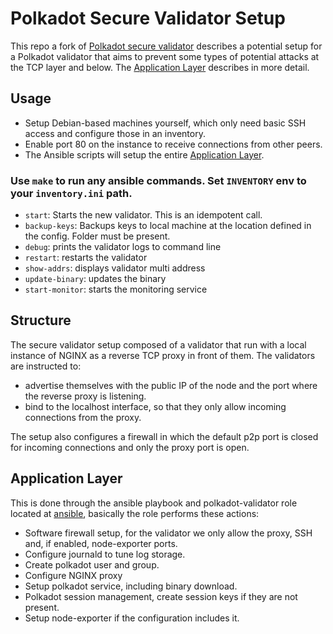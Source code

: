 # Polkadot Secure Validator Setup
This repo a fork of [Polkadot secure validator](https://github.com/w3f/polkadot-secure-validator) describes a potential setup for a Polkadot validator that aims to
prevent some types of potential attacks at the TCP layer and below.
The [Application Layer](#application-layer) describes in more detail.

## Usage
- Setup Debian-based machines yourself, which only need basic SSH access and 
configure those in an inventory.
- Enable port 80 on the instance to receive connections from other peers.
- The Ansible scripts will setup the entire [Application Layer](#application-layer). 

### Use `make` to run any ansible commands. Set `INVENTORY` env to your `inventory.ini` path. 
- `start`: Starts the new validator. This is an idempotent call.
- `backup-keys`: Backups keys to local machine at the location defined in the config. Folder must be present.
- `debug`: prints the validator logs to command line
- `restart`: restarts the validator
- `show-addrs`: displays validator multi address
- `update-binary`: updates the binary
- `start-monitor`: starts the monitoring service


## Structure
The secure validator setup composed of a validator that run with a local
instance of NGINX as a reverse TCP proxy in front of them. The validators are instructed to:
* advertise themselves with the public IP of the node and the port where the
reverse proxy is listening.
* bind to the localhost interface, so that they only allow incoming connections from the
proxy.

The setup also configures a firewall in which the default p2p port is closed for
incoming connections and only the proxy port is open.

## Application Layer

This is done through the ansible playbook and polkadot-validator role located at
[ansible](/ansible), basically the role performs these actions:

* Software firewall setup, for the validator we only allow the proxy, SSH and, if
enabled, node-exporter ports.
* Configure journald to tune log storage.
* Create polkadot user and group.
* Configure NGINX proxy
* Setup polkadot service, including binary download.
* Polkadot session management, create session keys if they are not present.
* Setup node-exporter if the configuration includes it.
